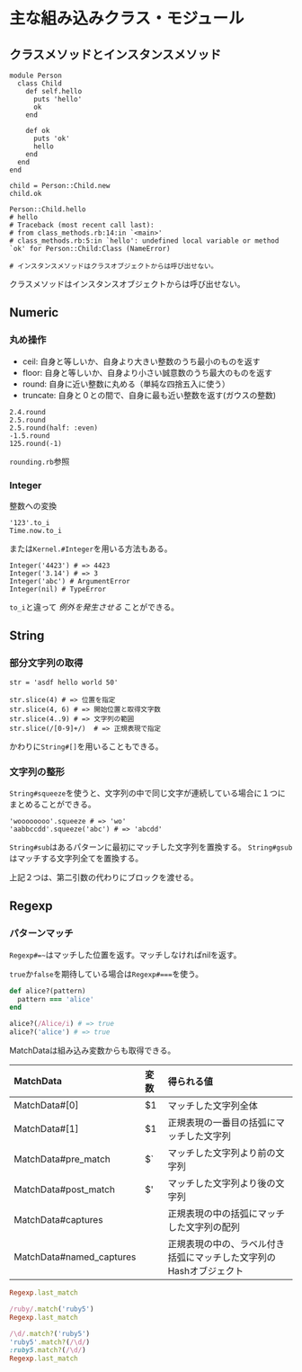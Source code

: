 # 主な組み込みクラス・モジュール
## クラスメソッドとインスタンスメソッド

```
module Person
  class Child
    def self.hello
      puts 'hello'
      ok
    end

    def ok
      puts 'ok'
      hello
    end
  end
end

child = Person::Child.new
child.ok

Person::Child.hello
# hello
# Traceback (most recent call last):
# from class_methods.rb:14:in `<main>'
# class_methods.rb:5:in `hello': undefined local variable or method `ok' for Person::Child:Class (NameError)

# インスタンスメソッドはクラスオブジェクトからは呼び出せない。

```

クラスメソッドはインスタンスオブジェクトからは呼び出せない。

## Numeric

### 丸め操作

* ceil: 自身と等しいか、自身より大きい整数のうち最小のものを返す
* floor: 自身と等しいか、自身より小さい誠意数のうち最大のものを返す
* round: 自身に近い整数に丸める（単純な四捨五入に使う）
* truncate: 自身と０との間で、自身に最も近い整数を返す(ガウスの整数)

```
2.4.round
2.5.round
2.5.round(half: :even)
-1.5.round
125.round(-1)
```

`rounding.rb`参照

### Integer

整数への変換

```
'123'.to_i
Time.now.to_i
```

または`Kernel.#Integer`を用いる方法もある。

```
Integer('4423') # => 4423
Integer('3.14') # => 3
Integer('abc') # ArgumentError
Integer(nil) # TypeError
```

`to_i`と違って *例外を発生させる* ことができる。

## String

### 部分文字列の取得

```
str = 'asdf hello world 50'

str.slice(4) # => 位置を指定
str.slice(4, 6) # => 開始位置と取得文字数
str.slice(4..9) # => 文字列の範囲
str.slice(/[0-9]+/)  # => 正規表現で指定
```

かわりに`String#[]`を用いることもできる。

### 文字列の整形

`String#squeeze`を使うと、文字列の中で同じ文字が連続している場合に１つにまとめることができる。

```
'woooooooo'.squeeze # => 'wo'
'aabbccdd'.squeeze('abc') # => 'abcdd'
```

`String#sub`はあるパターンに最初にマッチした文字列を置換する。
`String#gsub`はマッチする文字列全てを置換する。

上記２つは、第二引数の代わりにブロックを渡せる。

## Regexp

### パターンマッチ

`Regexp#=~`はマッチした位置を返す。マッチしなければnilを返す。

`true`か`false`を期待している場合は`Regexp#===`を使う。

```rb
def alice?(pattern)
  pattern === 'alice'
end

alice?(/Alice/i) # => true
alice?('alice') # => true

```

MatchDataは組み込み変数からも取得できる。

|MatchData|変数|得られる値|
|:--|:--|:--|
|MatchData#[0]|$1|マッチした文字列全体|
|MatchData#[1]|$1|正規表現の一番目の括弧にマッチした文字列|
|MatchData#pre_match|$`|マッチした文字列より前の文字列|
|MatchData#post_match|$'|マッチした文字列より後の文字列|
|MatchData#captures||正規表現の中の括弧にマッチした文字列の配列|
|MatchData#named_captures||正規表現の中の、ラベル付き括弧にマッチした文字列のHashオブジェクト|

```rb
Regexp.last_match

/ruby/.match('ruby5')
Regexp.last_match

/\d/.match?('ruby5')
'ruby5'.match?(/\d/)
:ruby5.match?(/\d/)
Regexp.last_match
```




